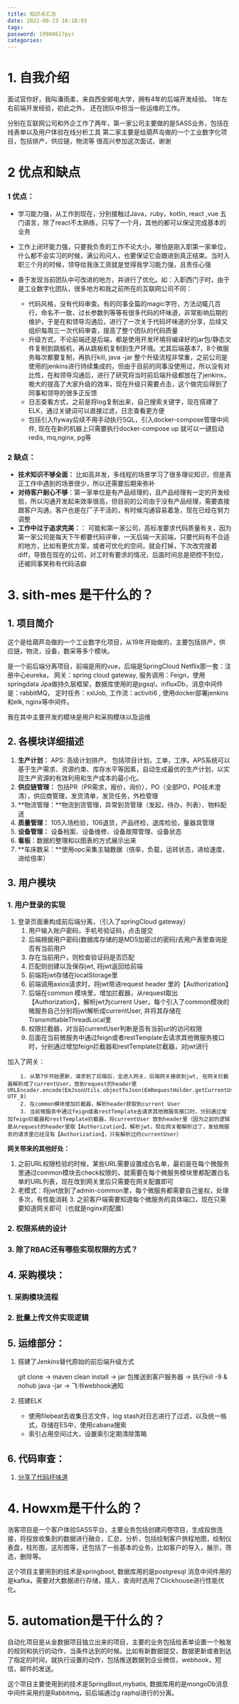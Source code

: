 ```yaml
---
title: 知识点汇总
date: 2022-08-23 16:18:03
tags:
password: 19980617pyr
categories: 
---
```


# 1. 自我介绍

面试官你好，我叫潘雨柔，来自西安邮电大学，拥有4年的后端开发经验。 1年左右前端开发经验，初此之外，
还在团队中担当一些运维的工作。

分别在互联网公司和外企工作了两年，第一家公司主要做的是SASS业务，包括在线表单以及用户体验在线分析工具
第二家主要是给葫芦岛做的一个工业数字化项目，包括排产，供应链，物流等
很高兴参加这次面试，谢谢

# 2 优点和缺点

### 1 优点：

- 学习能力强，从工作到现在，分别接触过Java，ruby，kotlin, react ,vue 五门语言，除了react不太熟练，只写了一个月，其他的都可以保证完成基本的业务

- 工作上闭环能力强，只要我负责的工作不论大小，哪怕是刚入职第一家单位，什么都不会实习的时候，满公司问人，也要保证它会跟进到真正结束。当时入职三个月的时候，领导给我涨工资就是觉得我学习能力强，且责任心强
- 善于发现当前团队中可改进的地方，并进行了优化。如：入职西门子时，由于是工业数字化团队，很多地方和我之前所在的互联网公司不同：
  - 代码风格，没有代码审查。有的同事全篇的magic字符，方法动辄几百行，命名不一致，过⻓参数列等等有很多代码的坏味道，非常影响后期的维护，于是在和领导沟通后，进行了一次关于代码坏味道的分享，后续又组织每周三一次代码审查，提高了整个团队的代码质量
  - 升级方式，不论前端还是后端，都是使用开发环境将编译好的jar包/静态文件复制到跳板机，再从跳板机复制到生产环境。尤其后端基本7，8个微服务每次都要复制，再执行kill, java -jar 整个升级流程非常重，之前公司是使用的jenkins进行持续集成的，但由于目前的同事没使用过，所以没有对比性，在和领导沟通后，进行了研究将当时前后端升级都放在了jenkins，极大的提高了大家升级的效率，现在升级只需要点击，这个做完后得到了同事和领导的很多正反馈
  - 日志查看方式，之前是将log复制出来，自己搜索关键字，现在搭建了ELK，通过关键词可以直接过滤，日志查看更方便
  - 包括引入flyway后续不用手动执行SQL，引入docker-compose管理中间件, 现在在新的机器上只需要执行docker-compose up 就可以一键启动redis, mq,nginx, pg等

### 2 缺点：

- **技术知识不够全面：** 比如高并发，多线程的场景学习了很多理论知识，但是真正工作中遇到的场景很少，所以还需要后期来弥补
- **对待客户耐心不够**：第一家单位是有产品经理的，且产品经理有一定的开发经验，所以沟通开发起来效率很高，但目前的公司由于没有产品经理，需要直接跟客户沟通，客户也是在厂子干活的，有时候沟通容易着急，现在已经在努力调整
- **工作中过于追求完美：**： 可能和第一家公司，高标准要求代码质量有关，因为第一家公司是每天下午都要代码评审，一天后端一天前端，只要代码有不合适的地方，比如有更优方案，或者可优化的空间，就会打掉，下次改完接着diff，导致在现在的公司，对工时有要求的情况，后面时间总是把控不到位，还被同事笑称有代码洁癖

# 3. sith-mes 是干什么的？

## 1. 项目简介

这个是给葫芦岛做的一个工业数字化项目，从19年开始做的，主要包括排产，供应链，物流，设备，数采等多个模块。

是一个前后端分离项目，前端是用的vue，后端是SpringCloud Netflix那一套：注册中心eureka， 网关：spring cloud gateway, 服务调用：Feign，使用springdata Jpa做持久层框架，数据库使用的是pgsql，influxDb，消息中间件是：rabbitMQ， 定时任务：xxlJob, 工作流：activiti6 ,  使用docker部署jenkins和elk, nginx等中间件。

我在其中主要开发的模块是用户和采购模块以及运维

## 2. 各模块详细描述


1. **生产计划：** APS: 高级计划排产。 包括项目计划，工单，工序。APS系统可以基于生产需求、资源约束、库存水平等因素，自动生成最优的生产计划，以实现生产资源的有效利用和生产成本的最小化。
1. **供应链管理：** 包括PR（PR需求，报价，询价），PO（全部PO，PO技术澄清），供应商管理，发货清单，发货任务，外检管理
2. **物流管理：**物流到货管理，异常到货管理（发起，待办，列表）、物料配送
3. **质量管理：** 105入场检验，106退货，产品终检，退库检验，量器具管理
4. **设备管理：** 设备档案、设备维修、设备故障管理、设备状态
5. **看板**：数据的整理和以图表的方式展示出来
6. **车床数采：**使用opc采集主轴数据（倍率，负载，运转状态，进给速度，进给倍率）

## 3. 用户模块

### 1. 用户登录的实现

1. 登录页面重构成前后端分离，（引入了springCloud gateway）
   1. 用户输入账户密码，手机号验证码，点击提交
   2. 后端根据用户密码(数据库存储的是MD5加密过的密码)去用户表里查询是否有当前用户
   3. 存在当前用户，则检查验证码是否匹配
   4. 匹配则创建以及保存jwt, 将jwt返回给前端
   5. 前端将jwt存储在localStorage里
   6. 前端调用axios请求时，将jwt带进request header 里的【Authorization】
   7. 后端在common 模块里，增加拦截器，从request取出【Authorization】，解析jwt为current User，每个引入了common模块的微服务自己分别将jwt解析成currentUser,  并将其存储在TransmittableThreadLocal里
   8. 权限拦截器，对当前currentUser判断是否有当前url的访问权限
   9. 后面在当前微服务中通过feign或者restTemplate去请求其他微服务接口时，分别通过增加feign拦截器和restTemplate拦截器，对jwt进行

  加入了网关：

  		1. 从第7步开始更新，请求到了后端后，全进入网关，后端网关接收到jwt, 在网关拦截器解析成了currentUser，放到request的header里   URLEncoder.encode(EmJsonUtils.objectToJson(EmRequestHolder.getCurrentUser()), UTF_8)
  		2. 在common模块增加拦截器，解析header获取到current User
  		3. 当前微服务中通过feign或者restTemplate去请求其他微服务接口时，分别通过增加feign拦截器和restTemplate拦截器，将currentUser 放到header里（因为之前的逻辑是从request的header里取【Authorization】，解析jwt，现在网关都解析过了，发给微服务的请求里已经没有【Authorization】，只有解析过的currentUser）

**网关带来的其他好处：**

1. 之前URL权限检验的时候，某些URL需要设置成白名单，最初是在每个微服务里通过common模块去check权限的，就需要在每个微服务模块里都配置白名单的URL列表，现在改到网关里后只需要在网关配置即可
2. 老模式：将jwt放到了admin-common里，每个微服务都需要自己鉴权，处理多次，有性能消耗
   3. 之前客户端需要知道每个微服务的具体端口，现在只需要知道网关即可（也就是nginx的配置）

### 2. 权限系统的设计



### 3. 除了RBAC还有哪些实现权限的方式？



## 4. 采购模块：

### 1. 采购模块流程

### 2. 批量上传文件实现逻辑

## 5. 运维部分：

1. 搭建了Jenkins替代原始的前后端升级方式

   git clone -> maven clean install -> jar 包推送到客户服务器 -> 执行kill -9 & nohub java -jar -> 飞书webhook通知                                                                                                                                                                                                                                                                                                                                                                             

2. 搭建ELK

   - 使用filebeat去收集日志文件，log stash对日志进行了过滤，以及统一格式，存储在ES中，使用cabana搜索
   - 索引占用空间过大，设置索引定期清除策略

## 6. 代码审查：

1. [分享了代码坏味道](https://pyr9.github.io/%E9%87%8D%E6%9E%84-%E6%94%B9%E5%96%84%E4%BB%A3%E7%A0%81%E5%B7%B2%E6%9C%89%E7%9A%84%E8%AE%BE%E8%AE%A1/)

# 4. Howxm是干什么的？

浩客项目是一个客户体验SASS平台，主要业务包括创建问卷项目，生成投放连接，将投放收集到的数据进行融合，汇总，分析，包括绘制客户旅程地图，绘制仪表盘，柱形图，这形图等，还包括了一些基本的业务，比如客户的导入，展示，筛选，删除等。

这个项目主要用到的技术是springboot, 数据库用的是postgresql 消息中间件用的是kafka，需要对大数据进行存储，插入，查询时选用了Clickhouse进行性能优化。

# 5. automation是干什么的？

自动化项目是从金数据项目独立出来的项目，主要的业务包括给表单设置一个触发的规则和执行的动作，当条件达到的时候。比如有新数据提交，数据更新或者到达了指定的时间，就执行设置的动作，包括推送数据到企业微信，webhook，短信，邮件的发送。

这个项目主要使用到的技术是SpringBoot,mybatis, 数据库用的是mongoDb消息中间件采用的是Rabbitmq，前后端通过g raphql进行的分离。
